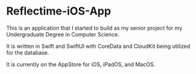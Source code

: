 # Reflectime-iOS-App

This is an application that I started to build as my senior project for my Undergraduate Degree in Computer Science. 

It is written in Swift and SwiftUI with CoreData and CloudKit being utilized for the database.

It is currently on the AppStore for iOS, iPadOS, and MacOS.
